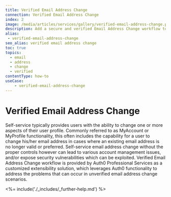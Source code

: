 ```yaml
---
title: Verified Email Address Change
connection: Verified Email Address Change
index: 2
image: /media/articles/services/gallery/verified-email-address-change.png
description: Add a secure and verified Email Address Change workflow to your solution with Professional Services custom extensibility.
alias:
 - verified-email-address-change
seo_alias: verified email address change
toc: true
topics:
  - email
  - address
  - change
  - verified
contentType: how-to
useCase:
    - verified-email-address-change
---
```

# Verified Email Address Change

Self-service typically provides users with the ability to change one or more aspects of their user profile. Commonly referred to as MyAccount or MyProfile functionality, this often includes the capability for a user to change his/her email address in cases where an existing email address is no longer valid or preferred. Self-service email address change without the proper controls however can lead to various account management issues, and/or expose security vulnerabilities which can be exploited. Verified Email Address Change workflow is provided by Auth0 Professional Services as a customized extensibility solution, which leverages Auth0 functionality to address the problems that can occur in unverified email address change scenarios. 

<%= include('./_includes/_further-help.md') %>

